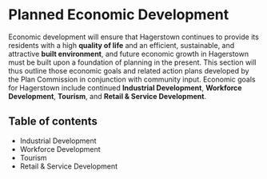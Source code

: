 # Planned Economic Development

Economic development will ensure that Hagerstown continues to provide its residents with a high **quality of life** and an efficient, sustainable, and attractive **built environment**, and future economic growth in Hagerstown must be built upon a foundation of planning in the present.  This section will thus outline those economic goals and related action plans developed by the Plan Commission in conjunction with community input.  Economic goals for Hagerstown include continued **Industrial Development**, **Workforce Development**, **Tourism**, and **Retail & Service Development**.

## Table of contents

- Industrial Development
- Workforce Development
- Tourism
- Retail & Service Development

